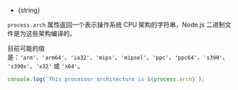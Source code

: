 <!-- YAML
added: v0.5.0
-->

* {string}

`process.arch` 属性返回一个表示操作系统 CPU 架构的字符串，Node.js 二进制文件是为这些架构编译的。

目前可能的值是：`'arm'`、`'arm64'`、`'ia32'`、`'mips'`、`'mipsel'`、`'ppc'`、`'ppc64'`、`'s390'`、`'s390x'`、`'x32'` 或 `'x64'`。

```js
console.log(`This processor architecture is ${process.arch}`);
```

